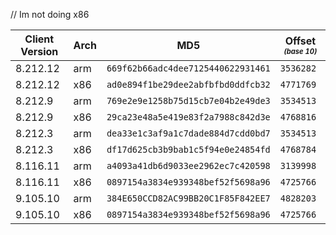 // Im not doing x86

|Client Version|Arch|MD5                               |Offset <sub><sup>_(base 10)_</sup></sub>|
|--------------|----|----------------------------------|---------|
|8.212.12      |arm |`669f62b66adc4dee7125440622931461`|`3536282`|
|8.212.12      |x86 |`ad0e894f1be29dee2abfbfbd0ddfcb32`|`4771769`|
|8.212.9       |arm |`769e2e9e1258b75d15cb7e04b2e49de3`|`3534513`|
|8.212.9       |x86 |`29ca23e48a5e419e83f2a7988c842d3e`|`4768816`|
|8.212.3       |arm |`dea33e1c3af9a1c7dade884d7cdd0bd7`|`3534513`|
|8.212.3       |x86 |`df17d625cb3b9bab1c5f94e0e24854fd`|`4768784`|
|8.116.11      |arm |`a4093a41db6d9033ee2962ec7c420598`|`3139998`|
|8.116.11      |x86 |`0897154a3834e939348bef52f5698a96`|`4725766`|
|9.105.10      |arm |`384E650CCD82AC99BB20C1F85F842EE7`|`4828203`|
|9.105.10      |x86 |`0897154a3834e939348bef52f5698a96`|`4725766`|
